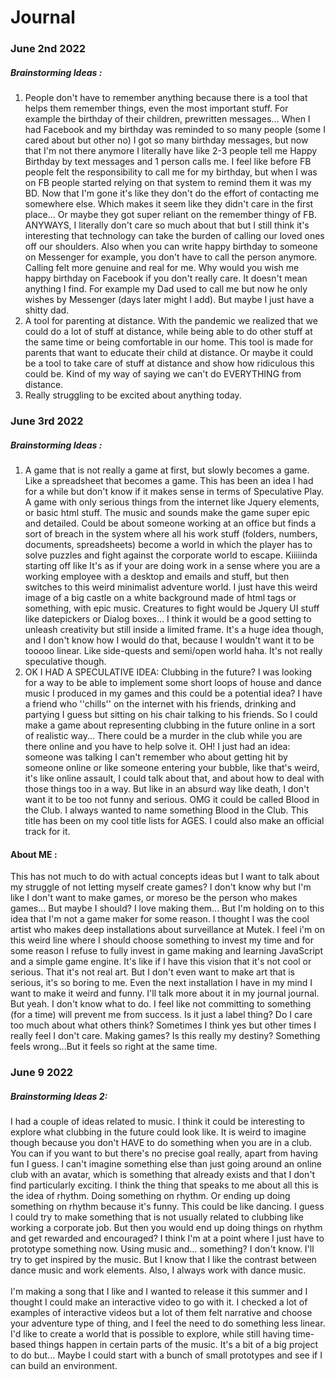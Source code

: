 # Journal

### June 2nd 2022
##### Brainstorming Ideas :
1. People don't have to remember anything because there is a tool that helps them remember things, even the most important stuff. For example the birthday of their children, prewritten messages... When I had Facebook and my birthday was reminded to so many people (some I cared about but other no) I got so many birthday messages, but now that I'm not there anymore I literally have like 2-3 people tell me Happy Birthday by text messages and 1 person calls me. I feel like before FB people felt the responsibility to call me for my birthday, but when I was on FB people started relying on that system to remind them it was my BD. Now that I'm gone it's like they don't do the effort of contacting me somewhere else. Which makes it seem like they didn't care in the first place... Or maybe they got super reliant on the remember thingy of FB. ANYWAYS, I literally don't care so much about that but I still think it's interesting that technology can take the burden of calling our loved ones off our shoulders.  Also when you can write happy birthday to someone on Messenger for example, you don't have to call the person anymore. Calling felt more genuine and real for me. Why would you wish me happy birthday on Facebook if you don't really care. It doesn't mean anything I find. For example my Dad used to call me but now he only wishes by Messenger (days later might I add). But maybe I just have a shitty dad.
2. A tool for parenting at distance. With the pandemic we realized that we could do a lot of stuff at distance, while being able to do other stuff at the same time or being comfortable in our home. This tool is made for parents that want to educate their child at distance. Or maybe it could be a tool to take care of stuff at distance and show how ridiculous this could be. Kind of my way of saying we can't do EVERYTHING from distance.
3. Really struggling to be excited about anything today.

### June 3rd 2022
##### Brainstorming Ideas :
1. A game that is not really a game at first, but slowly becomes a game. Like a spreadsheet that becomes a game. This has been an idea I had for a while but don't know if it makes sense in terms of Speculative Play. A game with only serious things from the internet like Jquery elements, or basic html stuff. The music and sounds make the game super epic and detailed. Could be about someone working at an office but finds a sort of breach in the system where all his work stuff (folders, numbers, documents, spreadsheets) become a world in which the player has to solve puzzles and fight against the corporate world to escape. Kiiiiinda starting off like It's as if your are doing work in a sense where you are a working employee with a desktop and emails and stuff, but then switches to this weird minimalist adventure world. I just have this weird image of a big castle on a white background made of html tags or something, with epic music. Creatures to fight would be Jquery UI stuff like datepickers or Dialog boxes... I think it would be a good setting to unleash creativity but still inside a limited frame. It's a huge idea though, and I don't know how I would do that, because I wouldn't want it to be tooooo linear. Like side-quests and semi/open world haha. It's not really speculative though.
2. OK I HAD A SPECULATIVE IDEA: Clubbing in the future? I was looking for a way to be able to implement some short loops of house and dance music I produced in my games and this could be a potential idea? I have a friend who ''chills'' on the internet with his friends, drinking and partying I guess but sitting on his chair talking to his friends. So I could make a game about representing clubbing in the future online in a sort of realistic way... There could be a murder in the club while you are there online and you have to help solve it. OH! I just had an idea: someone was talking I can't remember who about getting hit by someone online or like someone entering your bubble, like that's weird, it's like online assault, I could talk about that, and about how to deal with those things too in a way. But like in an absurd way like death, I don't want it to be too not funny and serious. OMG it could be called Blood in the Club. I always wanted to name something Blood in the Club. This title has been on my cool title lists for AGES. I could also make an official track for it.

#### About ME :
This has not much to do with actual concepts ideas but I want to talk about my struggle of not letting myself create games? I don't know why but I'm like I don't want to make games, or moreso be the person who makes games... But maybe I should? I love making them... But I'm holding on to this idea that I'm not a game maker for some reason. I thought I was the cool artist who makes deep installations about surveillance at Mutek. I feel i'm on this weird line where I should choose something to invest my time and for some reason I refuse to fully invest in game making and learning JavaScript and a simple game engine. It's like if I have this vision that it's not cool or serious. That it's not real art. But I don't even want to make art that is serious, it's so boring to me. Even the next installation I have in my mind I want to make it weird and funny. I'll talk more about it in my journal journal. But yeah. I don't know what to do. I feel like not committing to something (for a time) will prevent me from success. Is it just a label thing? Do I care too much about what others think? Sometimes I think yes but other times I really feel I don't care. Making games? Is this really my destiny? Something feels wrong...But it feels so right at the same time.

### June 9 2022
##### Brainstorming Ideas 2:
I had a couple of ideas related to music. I think it could be interesting to explore what clubbing in the future could look like. It is weird to imagine though because you don't HAVE to do something when you are in a club. You can if you want to but there's no precise goal really, apart from having fun I guess. I can't imagine something else than just going around an online club with an avatar, which is something that already exists and that I don't find particularly exciting. I think the thing that speaks to me about all this is the idea of rhythm. Doing something on rhythm. Or ending up doing something on rhythm because it's funny. This could be like dancing. I guess I could try to make something that is not usually related to clubbing like working a corporate job. But then you would end up doing things on rhythm and get rewarded and encouraged? I think I'm at a point where I just have to prototype something now. Using music and... something? I don't know. I'll try to get inspired by the music. But I know that I like the contrast between dance music and work elements. Also, I always work with dance music.
<br>
<br>
I'm making a song that I like and I wanted to release it this summer and I thought I could make an interactive video to go with it. I checked a lot of examples of interactive videos but a lot of them felt narrative and choose your adventure type of thing, and I feel the need to do something less linear. I'd like to create a world that is possible to explore, while still having time-based things happen in certain parts of the music. It's a bit of a big project to do but... Maybe I could start with a bunch of small prototypes and see if I can build an environment.
